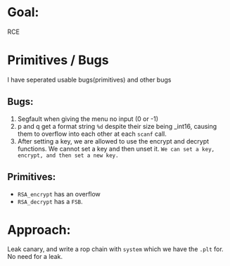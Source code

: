 # Goal: 
RCE

# Primitives / Bugs
I have seperated usable bugs(primitives) and other bugs

## Bugs:
1. Segfault when giving the menu no input (0 or -1)
2. p and q get a format string `%d` despite their size being _int16, causing them to overflow into each other at each `scanf` call.
3. After setting a key, we are allowed to use the encrypt and decrypt functions. We cannot set a key and then unset it. `We can set a key, encrypt, and then set a new key.`

## Primitives:

- `RSA_encrypt` has an overflow
- `RSA_decrypt` has a `FSB`. 

# Approach:

Leak canary, and write a rop chain with `system` which we have the `.plt` for. No need for a leak.





